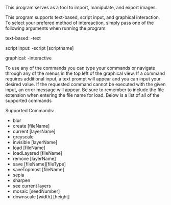 This program serves as a tool to import, manipulate, and export images.

This program supports text-based, script input, and graphical interaction. To select your prefered method of intereaction, simply pass one of the following arguments when running the program:

text-based: -text

script input: -script [scriptname]

graphical: -interactive


To use any of the commands you can type your commands or navigate through any of the menus in the top left of the graphical view. If a command requires additional input, a text prompt will appear and you can input your desired value. If the requested command cannot be executed with the given input, an error message will appear. Be sure to remember to include the file extension when entering the file name for load. Below is a list of all of the supported commands

Supported Commands:

- blur
- create [fileName]
- current [layerName]
- greyscale
- invisible [layerName]
- load [fileName]
- loadLayered [fileName]
- remove [layerName]
- save [fileName][fileType]
- saveTopmost [fileName]
- sepia
- sharpen
- see current layers
- mosaic [seedNumber]
- downscale [width] [height]
